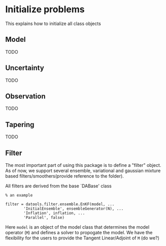 # Initialize problems
This explains how to initialize all class objects 

## Model
TODO

## Uncertainty
TODO

## Observation
TODO

## Tapering
TODO

## Filter
The most important part of using this package is to define a "filter" object. As of now, we support several ensemble, variational and gaussian mixture based filters/smoothers(provide reference to the folder).

All filters are derived from the base `DABase' class 

```
% an example

filter = datools.filter.ensemble.EnKF(model, ...
		'InitialEnsemble', ensembleGenerator(N), ...
		'Inflation', inflation, ...
		'Parallel', false)
```

Here `model` is an object of the model class that determines the model operator (`M`) and defines a solver to propogate the model. We have the flexibility for the users to provide the Tangent Linear/Adjoint of `M` (do we?)
 

